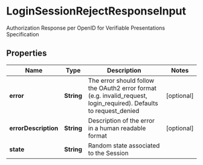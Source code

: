 # LoginSessionRejectResponseInput

Authorization Response per OpenID for Verifiable Presentations Specification

## Properties

| Name                 | Type       | Description                                                                                                        | Notes      |
| -------------------- | ---------- | ------------------------------------------------------------------------------------------------------------------ | ---------- |
| **error**            | **String** | The error should follow the OAuth2 error format (e.g. invalid_request, login_required). Defaults to request_denied | [optional] |
| **errorDescription** | **String** | Description of the error in a human readable format                                                                | [optional] |
| **state**            | **String** | Random state associated to the Session                                                                             |            |
